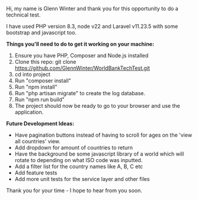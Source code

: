 Hi, my name is Glenn Winter and thank you for this opportunity to do a technical test.

I have used PHP version 8.3, node v22 and Laravel v11.23.5 with some bootstrap and javascript too.

**Things you'll need to do to get it working on your machine:**

1. Ensure you have PHP, Composer and Node.js installed
2. Clone this repo: git clone https://github.com/GlennWinter/WorldBankTechTest.git
3. cd into project
4. Run "composer install"
5. Run "npm install"
6. Run "php artisan migrate" to create the log database.
7. Run "npm run build"
8. The project should now be ready to go to your browser and use the application.

**Future Development Ideas:**
- Have pagination buttons instead of having to scroll for ages on the 'view all countries' view.
- Add dropdown for amount of countries to return
- Have the background be some javascript library of a world which will rotate to depending on what ISO code was inputted.
- Add a filter list for the country names like A, B, C etc
- Add feature tests
- Add more unit tests for the service layer and other files


Thank you for your time - I hope to hear from you soon.


   
